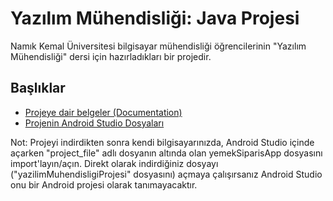 # Yazılım Mühendisliği: Java Projesi 
Namık Kemal Üniversitesi bilgisayar mühendisliği öğrencilerinin "Yazılım Mühendisliği" dersi için hazırladıkları bir projedir.
## Başlıklar
- [Projeye dair belgeler (Documentation)](./documentation)
- [Projenin Android Studio Dosyaları](./project_file)

Not: Projeyi indirdikten sonra kendi bilgisayarınızda, Android Studio içinde açarken "project_file" adlı dosyanın altında olan yemekSiparisApp dosyasını import'layın/açın. Direkt olarak indirdiğiniz dosyayı ("yazilimMuhendisligiProjesi" dosyasını) açmaya çalışırsanız Android Studio onu bir Android projesi olarak tanımayacaktır.